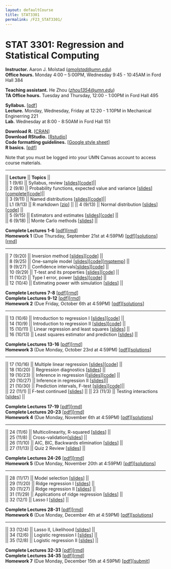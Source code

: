 ```yaml
---
layout: defaultCourse
title: STAT3301
permalink: /F23_STAT3301/
---
```


# STAT 3301: Regression and Statistical Computing 
**Instructor.** Aaron J. Molstad (*amolstad@umn.edu*)  
**Office hours.** Monday 4:00 – 5:00PM, Wednesday 9:45 - 10:45AM in Ford Hall 384  

**Teaching assistant.** He Zhou (*zhou1354@umn.edu*)  
**TA Office hours.** Tuesday and Thursday, 12:00 - 1:00PM in Ford Hall 495  

**Syllabus.** [[pdf](https://canvas.umn.edu/files/37590300/download?download_frd=1)]   
**Lecture.** Monday, Wednesday, Friday at 12:20 - 1:10PM in Mechanical Enginerring 221  
**Lab.** Wednesday at 8:00 - 8:50AM in Ford Hall 151  

**Download R.** [[CRAN](https://cran.r-project.org/)]  
**Download RStudio.** [[Rstudio](https://posit.co/download/rstudio-desktop/)]  
**Code formatting guidelines.** [[Google style sheet](https://web.stanford.edu/class/cs109l/unrestricted/resources/google-style.html)]  
**R basics.** [[pdf](https://cran.r-project.org/doc/contrib/Paradis-rdebuts_en.pdf)]  


Note that you must be logged into your UMN Canvas account to access course materials.   


----------------------

||  **Lecture** ||  **Topics** ||  
|| 1 (9/6)  || Syllabus, review [[slides](https://canvas.umn.edu/files/37590274/download?download_frd=1)][[code](https://canvas.umn.edu/files/37590284/download?download_frd=1)]||   
|| 2 (9/8)  || Probability functions, expected value and variance [[slides](https://canvas.umn.edu/files/37650895/download?download_frd=1)][[complete](https://canvas.umn.edu/files/37651287/download?download_frd=1)][[code](https://canvas.umn.edu/files/37651274/download?download_frd=1)]||   
|| 3 (9/11)  || Named distributions [[slides](https://canvas.umn.edu/files/37698603/download?download_frd=1)][[code](https://canvas.umn.edu/files/37699127/download?download_frd=1)]||  
|| L1 (9/13) || R markdown [[zip](https://canvas.umn.edu/files/37811239/download?download_frd=1)] || 
|| 4 (9/13) || Normal distribution [[slides](https://canvas.umn.edu/files/37757192/download?download_frd=1)][[code](https://canvas.umn.edu/files/37757214/download?download_frd=1)]  ||    
|| 5 (9/15) || Estimators and estimates [[slides](https://canvas.umn.edu/files/37811182/download?download_frd=1)][[code](https://canvas.umn.edu/files/37811440/download?download_frd=1)] ||  
|| 6 (9/18) || Monte Carlo methods [[slides](https://canvas.umn.edu/files/37862696/download?download_frd=1)] ||  
   
**Complete Lectures 1-6** [[pdf](https://canvas.umn.edu/files/38553322/download?download_frd=1)][[rmd](https://canvas.umn.edu/files/38553313/download?download_frd=1)]   
**Homework 1** (Due Thursday, September 21st at 4:59PM) [[pdf](https://canvas.umn.edu/files/37706333/download?download_frd=1)][[solutions](https://canvas.umn.edu/files/38020594/download?download_frd=1)][[rmd](https://canvas.umn.edu/files/38020596/download?download_frd=1)] 

----------------------


|| 7 (9/20) || Inversion method [[slides](https://canvas.umn.edu/files/37972329/download?download_frd=1)][[code](https://canvas.umn.edu/files/37972506/download?download_frd=1)] ||    
|| 8 (9/25) || One-sample model [[slides](https://canvas.umn.edu/files/38105404/download?download_frd=1)][[code](https://canvas.umn.edu/files/38105545/download?download_frd=1)][[msptemp](https://canvas.umn.edu/files/38105484/download?download_frd=1)] ||   
|| 9 (9/27) || Confidence intervals[[slides](https://canvas.umn.edu/files/38173213/download?download_frd=1)][[code](https://canvas.umn.edu/files/38173541/download?download_frd=1)] ||  
|| 10 (9/29) || T-test and its properties [[slides](https://canvas.umn.edu/files/38288040/download?download_frd=1)][[code](https://canvas.umn.edu/files/38227029/download?download_frd=1)] ||    
|| 11 (10/2) || Type I error, power [[slides](https://canvas.umn.edu/files/38290034/download?download_frd=1)][[code](https://canvas.umn.edu/files/38290848/download?download_frd=1)]  ||   
|| 12 (10/4) || Estimating power with simulation [[slides](https://canvas.umn.edu/files/38358089/download?download_frd=1)] ||    

**Complete Lectures 7-8** [[pdf](https://canvas.umn.edu/files/38553324/download?download_frd=1)][[rmd](https://canvas.umn.edu/files/38553318/download?download_frd=1)]  
**Complete Lectures 9-12** [[pdf](https://canvas.umn.edu/files/38553325/download?download_frd=1)][[rmd](https://canvas.umn.edu/files/38553319/download?download_frd=1)]     
**Homework 2** (Due Friday, October 6th at 4:59PM) [[pdf](https://canvas.umn.edu/files/38556535/download?download_frd=1)][[solutions](https://canvas.umn.edu/files/38500383/download?download_frd=1)]     

----------------------

|| 13 (10/6) || Introduction to regression I [[slides](https://canvas.umn.edu/files/38420844/download?download_frd=1)][[code](https://canvas.umn.edu/files/38420856/download?download_frd=1)] ||    
|| 14 (10/9) || Introduction to regression II [[slides](https://canvas.umn.edu/files/38489123/download?download_frd=1)][[code](https://canvas.umn.edu/files/38553961/download?download_frd=1)] ||  
|| 15 (10/11) || Linear regression and least squares [[slides](https://canvas.umn.edu/files/38552431/download?download_frd=1)] ||   
|| 16 (10/13) || Least squares estimator and prediction [[slides](https://canvas.umn.edu/files/38615436/download?download_frd=1)] ||  

 **Complete Lectures 13-16** [[pdf](https://canvas.umn.edu/files/38906433/download?download_frd=1)][[rmd](https://canvas.umn.edu/files/38906434/download?download_frd=1)]   
**Homework 3** (Due Monday, October 23rd at 4:59PM) [[pdf](https://canvas.umn.edu/files/38645429/download?download_frd=1)][[solutions](https://canvas.umn.edu/files/38922390/download?download_frd=1)]    

-------------------------

|| 17 (10/16) || Multiple linear regression [[slides](https://canvas.umn.edu/files/38672411/download?download_frd=1)][[code](https://canvas.umn.edu/files/38672414/download?download_frd=1)] ||  
|| 18 (10/20) || Regression diagnostics [[slides](https://canvas.umn.edu/files/38800329/download?download_frd=1)] ||   
|| 19 (10/23) || Inference in regression I[[slides](https://canvas.umn.edu/files/38855828/download?download_frd=1)][[code](https://canvas.umn.edu/files/38855934/download?download_frd=1)] ||     
|| 20 (10/27) ||  Inference in regression II [[slides](https://canvas.umn.edu/files/38978383/download?download_frd=1)]||     
|| 21 (10/30) ||  Prediction intervals, F-test  [[slides](https://canvas.umn.edu/files/39028290/download?download_frd=1)][[code](https://canvas.umn.edu/files/39028503/download?download_frd=1)]||     
|| 22 (11/1) ||  F-test continued [[slides](https://canvas.umn.edu/files/39093974/download?download_frd=1)] || 
|| 23 (11/3) || Testing interactions [[slides](https://canvas.umn.edu/files/39148898/download?download_frd=1)] || 


**Complete Lectures 17-19** [[pdf](https://canvas.umn.edu/files/39029761/download?download_frd=1)][[rmd](https://canvas.umn.edu/files/39029764/download?download_frd=1)]   
**Complete Lectures 20-23** [[pdf](https://canvas.umn.edu/files/39029759/download?download_frd=1)][[rmd](https://canvas.umn.edu/files/39029762/download?download_frd=1)]   
**Homework 4** (Due Monday, November 6th at 4:59PM) [[pdf](https://canvas.umn.edu/files/39140761/download?download_frd=1)][[solutions](https://canvas.umn.edu/files/39352500/download?download_frd=1)]  

-------------------------

|| 24 (11/6) || Multicolinearity, R-squared [[slides](https://canvas.umn.edu/files/39207426/download?download_frd=1)] ||   
|| 25 (11/8) || Cross-validation[[slides](https://canvas.umn.edu/files/39283797/download?download_frd=1)] ||   
|| 26 (11/10) || AIC, BIC, Backwards elimination [[slides](https://canvas.umn.edu/files/39340164/download?download_frd=1)] ||   
|| 27 (11/13) || Quiz 2 Review [[slides](https://canvas.umn.edu/files/39401843/download?download_frd=1)] ||  

**Complete Lectures 24-26** [[pdf](https://canvas.umn.edu/files/39208589/download?download_frd=1)][[rmd](https://canvas.umn.edu/files/39208590/download?download_frd=1)]  
**Homework 5** (Due Monday, November 20th at 4:59PM) [[pdf](https://canvas.umn.edu/files/39436064/download?download_frd=1)][[solutions](https://canvas.umn.edu/files/39686651/download?download_frd=1)]  

-------------------------

|| 28 (11/17) || Model selection [[slides](https://canvas.umn.edu/files/39540563/download?download_frd=1)] ||  
|| 29 (11/20) || Ridge regression I [[slides](https://canvas.umn.edu/files/39686682/download?download_frd=1)] ||  
|| 30 (11/27) || Ridge regression II [[slides](https://canvas.umn.edu/files/39706966/download?download_frd=1)] ||  
|| 31 (11/29) || Applications of ridge regression [[slides](https://canvas.umn.edu/files/39780665/download?download_frd=1)] ||  
|| 32 (12/1) || Lasso I [[slides](https://canvas.umn.edu/files/39848633/download?download_frd=1)] ||  


**Complete Lectures 28-31** [[pdf](https://canvas.umn.edu/files/40069747/download?download_frd=1)][[rmd](https://canvas.umn.edu/files/40069748/download?download_frd=1)]  
**Homework 6** (Due Monday, December 4th at 4:59PM) [[pdf](https://canvas.umn.edu/files/39737832/download?download_frd=1)][[solutions](https://canvas.umn.edu/files/40070009/download?download_frd=1)]  


-------------------------

|| 33 (12/4) || Lasso II, Likelihood [[slides](https://canvas.umn.edu/files/39904534/download?download_frd=1)] ||  
|| 34 (12/6) || Logistic regression I [[slides](https://canvas.umn.edu/files/39995421/download?download_frd=1)] ||   
|| 35 (12/8) || Logistic regression II [[slides](https://canvas.umn.edu/files/40069225/download?download_frd=1)] ||   

**Complete Lectures 32-33** [[pdf](https://canvas.umn.edu/files/40069722/download?download_frd=1)][[rmd](https://canvas.umn.edu/files/40069724/download?download_frd=1)]    
**Complete Lectures 34-35** [[pdf](https://canvas.umn.edu/files/40074454/download?download_frd=1)][[rmd](https://canvas.umn.edu/files/40074455/download?download_frd=1)]    
**Homework 7** (Due Monday, December 15th at 4:59PM) [[pdf](https://canvas.umn.edu/files/40071876/download?download_frd=1)][[submit](https://canvas.umn.edu/courses/389122/assignments/3560550)]
